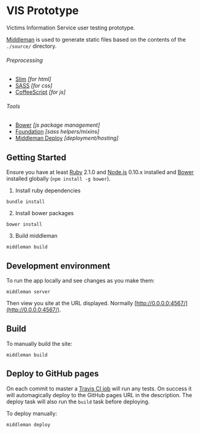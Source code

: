 VIS Prototype
=================================

Victims Information Service user testing prototype.

[Middleman](http://middlemanapp.com) is used to generate static files based on the contents of the `./source/` directory.

###### Preprocessing
- [Slim](http://slim-lang.com) *[for html]*
- [SASS](http://sass-lang.com) *[for css]*
- [CoffeeScript](http://coffeescript.org) *[for js]*

###### Tools
- [Bower](http://bower.io) *[js package management]*
- [Foundation](http://foundation.zurb.com/docs/) *[sass helpers/mixins]*
- [Middleman Deploy](https://github.com/karlfreeman/middleman-deploy) *[deployment/hosting]*

## Getting Started

Ensure you have at least [Ruby](https://www.ruby-lang.org/en/) 2.1.0 and [Node.js](http://nodejs.org/) 0.10.x installed and [Bower](http://bower.io/) installed globally (`npm install -g bower`).

1. Install ruby dependencies
  ```
  bundle install
  ```

2. Install bower packages
  ```
  bower install
  ```

3. Build middleman
  ```
  middleman build
  ```

## Development environment

To run the app locally and see changes as you make them:

  ```
  middleman server
  ```

Then view you site at the URL displayed. Normally [http://0.0.0.0:4567/](http://0.0.0.0:4567/).

## Build

To manually build the site:
  ```
  middleman build
  ```

## Deploy to GitHub pages

On each commit to master a [Travis CI job](https://travis-ci.org/ministryofjustice/vis-prototype/) will run any tests. On success it will automagically deploy to the GitHub pages URL in the description. The deploy task will also run the `build` task before deploying.

To deploy manually:
  ```
  middleman deploy
  ```

